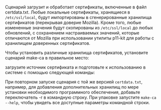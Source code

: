 <pkg :name="'make-ca'" instsize showsbu2></pkg>

Сценарий загрузит и обработает сертификаты, включенные в файл certdata.txt. Любые локальные сертификаты, хранящиеся в `/etc/ssl/local`, будут импортированы в сгенерированные хранилища сертификатов (перекрывая доверие Mozilla). Кроме того, любые измененные значения  будут скопированы из  `/etc/ssl/local` до любых обновлений, с сохранением настраиваемых значений, которые отличаются от Mozilla при использовании утилиты p11-kit для работы с хранилищем доверенных сертификатов.

Чтобы установить различные хранилища сертификатов, установите сценарий make-ca в правильное место:

<package-script :package="'make-ca'" :type="'install'"></package-script>

загрузите источник сертификата и подготовьте к использованию в системе с помощью следующей команды:

<package-script :package="'make-ca'" :type="'postinstall'"></package-script>

При повторном запуске сценария с той же версией ``certdata.txt``, например, для добавления дополнительных хранилищ по мере установки необходимого программного обеспечения, добавьте переключатель -r в командную строку. При упаковке запустите ``make-ca --help``, чтобы увидеть все доступные параметры командной строки.

<script>
	new Vue({ el: '#main' })
</script> 

